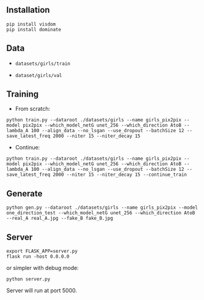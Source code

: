## Installation

```
pip install visdom
pip install dominate
```

## Data

+ `datasets/girls/train`

+ `dataset/girls/val`


## Training

+ From scratch:

```
python train.py --dataroot ./datasets/girls --name girls_pix2pix --model pix2pix --which_model_netG unet_256 --which_direction AtoB --lambda_A 100 --align_data --no_lsgan --use_dropout --batchSize 12 --save_latest_freq 2000 --niter 15 --niter_decay 15
```

+ Continue:

```
python train.py --dataroot ./datasets/girls --name girls_pix2pix --model pix2pix --which_model_netG unet_256 --which_direction AtoB --lambda_A 100 --align_data --no_lsgan --use_dropout --batchSize 12 --save_latest_freq 2000 --niter 15 --niter_decay 15 --continue_train
```

## Generate

```
python gen.py --dataroot ./datasets/girls --name girls_pix2pix --model one_direction_test --which_model_netG unet_256 --which_direction AtoB --real_A real_A.jpg --fake_B fake_B.jpg
```

## Server

```
export FLASK_APP=server.py
flask run -host 0.0.0.0
```

or simpler with debug mode:

```
python server.py
```

Server will run at port 5000.
